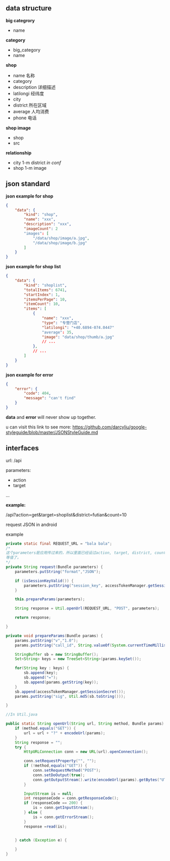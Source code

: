 data structure
--------------

**big categrory**
- name

**category**
- big_category
- name

**shop**
- name 名称
- category
- description 详细描述
- latilongi 经纬度
- city
- district 所在区域
- average 人均消费
- phone 电话

**shop image**
- shop
- src

**relationship**
- city 1-m district *in conf*
- shop 1-m image

json standard
-------------

**json example for shop**

```json
{
    "data": {
        "kind": "shop",
        "name": "xxx",
        "description": "xxx",
        "imageCount": 2
        "images": [
            "/data/shop/image/a.jpg",
            "/data/shop/image/b.jpg"
        ]
    }
}
```

**json example for shop list**

```json
{
    "data": {
        "kind": "shoplist",
        "totalItems": 6741,
        "startIndex": 1,
        "itemsPerPage": 10,
        "itemCount": 10,
        "items": [
            {
                "name": "xxx",
                "type": "专营门店",
                "latilongi": "+40.6894-074.0447"
                "average": 35,
                "image": "data/shop/thumb/a.jpg"
                // ...
            },
            // ...
        ]
    }
}
```

**json example for error**

```json
{
    "error": {
        "code": 404,
        "message": "can't find"
    }
}
```

**data** and **error** will never show up together.

u can visit this link to see more:
https://github.com/darcyliu/google-styleguide/blob/master/JSONStyleGuide.md

interfaces
----------

url: /api

parameters:

- action
- target

...

**example:**

/api?action=get&target=shoplist&district=futian&count=10

request JSON in android

example

```java
private static final REQUEST_URL = "bala bala";
/*
这个parameters是应用传过来的，所以里面已经设过action, target, district, count
等值了。 
*/
private String request(Bundle parameters) {
    parameters.putString("format","JSON");

    if (isSessionKeyValid()) {
        parameters.putString("session_key", accessTokenManager.getSessionKey());
    }

    this.prepareParams(parameters);

    String response = Util.openUrl(REQUEST_URL, "POST", parameters);

    return response;

}

private void prepareParams(Bundle params) {
    params.putString("v","1.0");
    params.putString("call_id", String.valueOf(System.currentTimeMillis()));

    StringBuffer sb = new StringBuffer();
    Set<String> keys = new TreeSet<String>(params.keySet());

    for(String key : keys) {
        sb.append(key);
        sb.append("=");
        sb.append(params.getString(key));
    }
    sb.append(accessTokenManager.getSessionSecret());
    params.putString("sig", Util.md5(sb.toString()));

}

//In Util.java

public static String openUrl(String url, String method, Bundle params) {
    if (method.equals("GET")) {
        url = url + "?" + encodeUrl(params);
    }
    String response = "";
    try {
        HttpURLConnection conn = new URL(url).openConnection();

        conn.setRequestProperty("", "");
        if (!method,equals("GET")) {
            conn.setRequestMethod("POST");
            conn.setDoOutput(true);
            conn.getOutputStream().write(encodeUrl(params).getBytes("UTF-8"));
        }

        InputStream is = null;
        int responseCode = conn.getResponseCode();
        if (responseCode == 200) {
            is = conn.getInputStream();
        } else {
            is = conn.getErrorStream();
        }
        response =read(is);
        

    } catch (Exception e) {

    }
}
```
